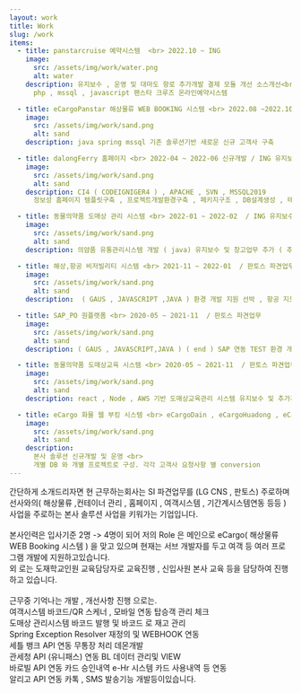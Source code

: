 ```yaml
---
layout: work
title: Work
slug: /work
items:
  - title: panstarcruise 예약시스템  <br> 2022.10 ~ ING
    image:
      src: /assets/img/work/water.png
      alt: water
    description: 유지보수 , 운영 및 대마도 항로 추가개발 결제 모듈 개선 소스개선<br>
      php , mssql , javascript 팬스타 크루즈 온라인예약시스템

  - title: eCargoPanstar 해상물류 WEB BOOKING 시스템 <br> 2022.08 ~2022.10 신규개발 / ING 유지보수및 운영
    image:
      src: /assets/img/work/sand.png
      alt: sand
    description: java spring mssql 기존 솔루션기반 새로운 신규 고객사 구축

  - title: dalongFerry 홈페이지 <br> 2022-04 ~ 2022-06 신규개발 / ING 유지보수및 운영
    image:
      src: /assets/img/work/sand.png
      alt: sand
    description: CI4 ( CODEIGNIGER4 ) , APACHE , SVN , MSSQL2019
      정보성 홈페이지 템플릿구축 , 프로젝트개발환경구축 , 페키지구조 , DB설계생성 , 테이블구조 정의 등 풀스택

  - title: 동물의약품 도매상 관리 시스템 <br> 2022-01 ~ 2022-02  / ING 유지보수및 운영
    image:
      src: /assets/img/work/sand.png
      alt: sand
    description: 의얌품 유통관리시스템 개발 ( java) 유지보수 및 창고업무 추가 ( 추가개발 )

  - title: 해상,항공 비저빌리티 시스템 <br> 2021-11 ~ 2022-01  / 판토스 파견업무
    image:
      src: /assets/img/work/sand.png
      alt: sand
    description:  ( GAUS , JAVASCRIPT ,JAVA ) 환경 개발 지원 선박 , 항공 지도 WEB 개발. 실시간 스케줄정보화면등.

  - title: SAP_PO 원플랫폼 <br> 2020-05 ~ 2021-11  / 판토스 파견업무
    image:
      src: /assets/img/work/sand.png
      alt: sand
    description: ( GAUS , JAVASCRIPT,JAVA ) ( end ) SAP 연동 TEST 환경 개발 , node.js 사용 자바 SAP 데이터통신 TEST 환경 개발

  - title: 동물의약품 도매상교육 시스템 <br> 2020-05 ~ 2021-11  / 판토스 파견업무
    image:
      src: /assets/img/work/sand.png
      alt: sand
    description: react , Node , AWS 기반 도매상교육관리 시스템 유지보수 및 추가개발

  - title: eCargo 화물 웹 부킹 시스템 <br> eCargoDain , eCargoHuadong , eCagoDalong , eCargoPjFerry <br> 2019-06 , 20.03 , 20.08 , 20.12 ~ ING 
    image:
      src: /assets/img/work/sand.png
      alt: sand
    description: 
      본사 솔루션 신규개발 및 운영 <br>
      개별 DB 와 개별 프로젝트로 구성. 각각 고객사 요청사항 별 conversion 
---
```


간단하게 소개드리자면 현 근무하는회사는 SI 파견업무를 (LG CNS , 판토스) 주로하며 선사와의( 해상물류 ,컨테이너 관리 , 홈페이지 , 여객시스템 , 기간계시스템연동 등등 ) 사업을 주로하는  본사 솔루션 사업을 키워가는 기업입니다. 
<br><br>
본사인력은 입사기준 2명 -> 4명이 되어 저의 Role 은 메인으로 eCargo( 해상물류 WEB Booking 시스템 ) 을 맞고 있으며 현재는 서브 개발자를 두고 여객 등 여러 프로그램 개발에 지원하고있습니다. 
<br>
외 로는 도재학교인원 교육담당자로 교육진행 , 신입사원 본사 교육 등을 담당하여 진행 하고 있습니다.  
<br>
근무중 기억나는 개발 , 개선사항 진행 으로는. 
<br>
여객시스템 바코드/QR 스케너 , 모바일 연동 탑승객 관리 체크
<br>
도매상 관리시스템 바코드 발행 및 바코드 로 재고 관리 
<br>
Spring Exception Resolver 재정의 및 WEBHOOK 연동
<br>
세틀 뱅크 API 연동 무통장 처리 데몬개발 
<br>
관세청 API (유니패스)  연동 BL 데이터 관리및 VIEW
<br> 
바로빌 API 연동 카드 승인내역 e-Hr 시스템 카드 사용내역 등 연동
<br>
알리고 API 연동 카톡 , SMS 발송기능 개발등이있습니다.




<br />

